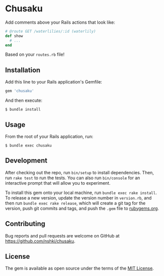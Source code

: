 # Chusaku

Add comments above your Rails actions that look like:

```ruby
# @route GET /waterlilies/:id (waterlily)
def show
  # ...
end
```

Based on your `routes.rb` file!


## Installation

Add this line to your Rails application's Gemfile:

```ruby
gem 'chusaku'
```

And then execute:

```
$ bundle install
```


## Usage

From the root of your Rails application, run:

```
$ bundle exec chusaku
```


## Development

After checking out the repo, run `bin/setup` to install dependencies. Then, run `rake test` to run the tests. You can also run `bin/console` for an interactive prompt that will allow you to experiment.

To install this gem onto your local machine, run `bundle exec rake install`. To release a new version, update the version number in `version.rb`, and then run `bundle exec rake release`, which will create a git tag for the version, push git commits and tags, and push the `.gem` file to [rubygems.org](https://rubygems.org).


## Contributing

Bug reports and pull requests are welcome on GitHub at https://github.com/nshki/chusaku.


## License

The gem is available as open source under the terms of the [MIT License](https://opensource.org/licenses/MIT).
